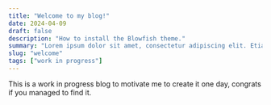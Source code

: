```yaml
---
title: "Welcome to my blog!"
date: 2024-04-09
draft: false
description: "How to install the Blowfish theme."
summary: "Lorem ipsum dolor sit amet, consectetur adipiscing elit. Etiam leo sapien."
slug: "welcome"
tags: ["work in progress"]
---
```


This is a work in progress blog to motivate me to create it one day, congrats if you managed to find it.
